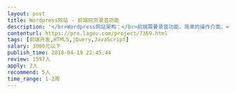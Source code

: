 ```yaml
---                
layout: post       
title: Wordpress网站 - 前端网页录音功能           
description: '</br>Wordpress网站架构：</br>前端需要录音功能，简单的操作介面，</br>在手机页面也能正常使用。</br></br>- 录音</br>- 暂停录音</br>- 重新录音</br>- 录音后回放</br>- 用户下载录音</br>- 录音或回放时最好有声波视觉效果。</br></br>有不同的页面，准许的录音时间不同（60秒，有45秒...)</br>录音时秒数倒数</br></br>必须被大部分的主流Web Browser 支持。</br></br></br>- 希望有案例参考，合适的人选应该有Javascript, JQuery, HTML5, PHP的经验与能力。</br></br>目前找到最好的录音插件是以下这个，它是开源码的，但它是设计给后台用户使用，</br>也没有录音时间限制，倒数时间等功能，。</br>https://wordpress.org/plugins/wp-record/</br></br>申请时请附上相关作品，样品，或者您准备使用的录音程式。</br>我们知道网站上有很多付费或者免费的录音功能scripts，</br>但我们需要一个知道自己在做什么的人，帮我们挑选最合适的＋客制化我们要的功能。</br>'     
contenturl: https://pro.lagou.com/project/7369.html      
tags: [前端开发,HTML5,jQuery,JavaScript]            
salary: 3000元以下          
publish_time: 2018-04-19 22:45:44         
review: 1597人                   
apply: 2人                   
recommend: 5人                   
time_range: 1-2周              
---                 
```

